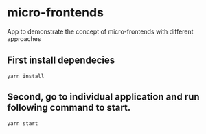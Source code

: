 # micro-frontends
App to demonstrate the concept of micro-frontends with different approaches 

## First install dependecies
`yarn install`

## Second, go to individual application and run following command to start.
`yarn start`
